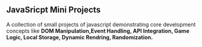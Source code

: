 ## JavaSricpt Mini Projects
A collection of small projects of javascript demonstrating core development concepts like **DOM Manipulation,Event Handling, API Integration, Game Logic, Local Storage, Dynamic Rendring, Randomization.**
